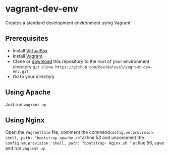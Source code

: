 # vagrant-dev-env

Creates a standard development environment using Vagrant



## Prerequisites

- Install [VirtualBox](https://www.virtualbox.org/wiki/Downloads)
- Install [Vagrant](http://www.vagrantup.com/)
- Clone or [download](https://github.com/davidalves1/vagrant-dev-env/archive/master.zip) this repository to the root of your environment directory `git clone https://github.com/davidalves1/vagrant-dev-env.git`
- Go to your directory

## Using Apache
Just run `vagrant up` 

## Using Nginx
Open the `Vagrantfile` file, comment the command` config.vm.provision: shell, path: "bootstrap-apache.sh" `at line 53 and uncomment the` config.vm.provision: shell, path: "bootstrap- Nginx.sh "` at line 56, save and run `vagrant up` 